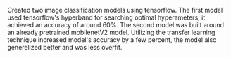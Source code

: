 Created two image classification models using tensorflow. The first model used tensorflow's hyperband for searching optimal hyperameters, it achieved an accuracy of around 60%. The second model was built around an already pretrained mobilenetV2 model. Utilizing the transfer learning technique increased model's accuracy by a few percent, the model also generelized better and was less overfit.
